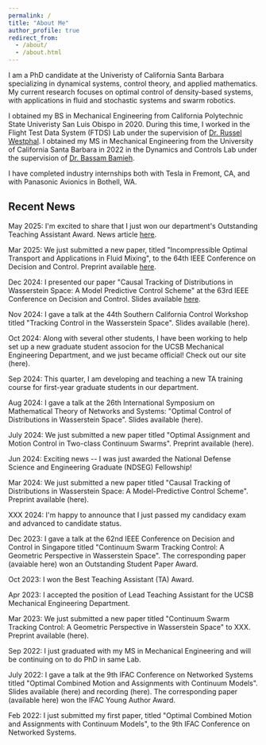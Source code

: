 ```yaml
---
permalink: /
title: "About Me"
author_profile: true
redirect_from: 
  - /about/
  - /about.html
---
```


I am a PhD candidate at the Univeristy of California Santa Barbara specializing in dynamical systems, control theory, and applied mathematics. My current research focuses on optimal control of density-based systems, with applications in fluid and stochastic systems and swarm robotics.

I obtained my BS in Mechanical Engineering from California Polytechnic State Univeristy San Luis Obispo in 2020. During this time, I worked in the Flight Test Data System (FTDS) Lab under the supervision of [Dr. Russel Westphal](https://me.calpoly.edu/faculty/rvwestph/). I obtained my MS in Mechanical Engineering from the University of California Santa Barbara in 2022 in the Dynamics and Controls Lab under the supervision of [Dr. Bassam Bamieh](https://sites.engineering.ucsb.edu/~bamieh/).

I have completed industry internships both with Tesla in Fremont, CA, and with Panasonic Avionics in Bothell, WA.



Recent News
------
May 2025: I'm excited to share that I just won our department's Outstanding Teaching Assistant Award. News article [here](link).

Mar 2025: We just submitted a new paper, titled "Incompressible Optimal Transport and Applications in Fluid Mixing", to the 64th IEEE Conference on Decision and Control. Preprint available [here](https://arxiv.org/abs/2504.01109).

Dec 2024: I presented our paper "Causal Tracking of Distributions in Wasserstein Space: A Model Predictive Control Scheme" at the 63rd IEEE Conference on Decision and Control. Slides available [here](../files/CDC_24_slides.pdf).

Nov 2024: I gave a talk at the 44th Southern California Control Workshop titled "Tracking Control in the Wasserstein Space". Slides available (here).

Oct 2024: Along with several other students, I have been working to help set up a new graduate student associon for the UCSB Mechanical Engineering Department, and we just became official! Check out our site (here).

Sep 2024: This quarter, I am developing and teaching a new TA training course for first-year graduate students in our department.

Aug 2024: I gave a talk at the 26th International Symposium on Mathematical Theory of Networks and Systems: "Optimal Control of Distributions in Wasserstein Space". Slides available (here).

July 2024: We just submitted a new paper titled "Optimal Assignment and Motion Control in Two-class Continuum Swarms". Preprint available (here).

Jun 2024: Exciting news -- I was just awarded the National Defense Science and Engineering Graduate (NDSEG) Fellowship!

Mar 2024: We just submitted a new paper titled "Causal Tracking of Distributions in Wasserstein Space: A Model-Predictive Control Scheme". Preprint available (here).

XXX 2024: I'm happy to announce that I just passed my candidacy exam and advanced to candidate status.

Dec 2023: I gave a talk at the 62nd IEEE Conference on Decision and Control in Singapore titled "Continuum Swarm Tracking Control: A Geometric Perspective in Wasserstein Space". The corresponding paper (avaiable here) won an Outstanding Student Paper Award.

Oct 2023: I won the Best Teaching Assistant (TA) Award.

Apr 2023: I accepted the position of Lead Teaching Assistant for the UCSB Mechanical Engineering Department. 

Mar 2023: We just submitted a new paper titled "Continuum Swarm Tracking Control: A Geometric Perspective in Wasserstein Space" to XXX. Preprint available (here).

Sep 2022: I just graduated with my MS in Mechanical Engineering and will be continuing on to do PhD in same Lab.

July 2022: I gave a talk at the 9th IFAC Conference on Networked Systems titled "Optimal Combined Motion and Assignments with Continuum Models". Slides available (here) and recording (here). The corresponding paper (available here) won the IFAC Young Author Award.

Feb 2022: I just submitted my first paper, titled "Optimal Combined Motion and Assignments with Continuum Models", to the 9th IFAC Conference on Networked Systems.


